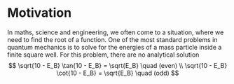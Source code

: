 # Motivation
In maths, science and engineering, we often come to a situation, where we need to find the root of a function.
One of the most standard problems in quantum mechanics is to solve for the energies of a mass particle 
inside a finite square well.
For this problem, there are no analytical solution
$$
\sqrt{10 - E_B} \tan{10 - E_B} = \sqrt{E_B} \quad (even) \\
\sqrt{10 - E_B} \cot{10 - E_B} = \sqrt{E_B} \quad (odd)
$$


